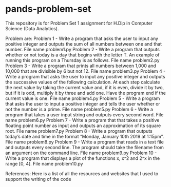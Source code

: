 # pands-problem-set
This repository is for Problem Set 1 assignment for H.Dip in Computer Science (Data Analytics).

Problem are:
Problem 1 - Write a program that asks the user to input any positive integer and outputs the sum of all numbers between one and that number. File name problem1.py
Problem 2 - Write a program that outputs whether or not today is a day that begins with the letter T. An example of running this program on a Thursday is as follows. File name problem2.py
Problem 3 - Write a program that prints all numbers between 1,000 and 10,000 that are divisible by 6 but not 12. File name problem3.py
Problem 4 - Write a program that asks the user to input any positive integer and outputs the successive values of the following calculation. At each step calculate the next value by taking the current value and, if it is even, divide it by two, but if it is odd, multiply it by three and add one. Have the program end if the current value is one. File name problem4.py
Problem 5 - Write a program that asks the user to input a positive integer and tells the user whether or not the number is a prime. File name problem5.py
Problem 6 - Write a program that takes a user input string and outputs every second word. File name problem6.py
Problem 7 - Write a program that that takes a positive floating point number as input and outputs an approximation of its square root. File name problem7.py
Problem 8 - Write a program that outputs today’s date and time in the format “Monday, January 10th 2019 at 1:15pm”. File name problem8.py
Problem 9 - Write a program that reads in a text file and outputs every second line. The program should take the filename from an argument on the command line. File name problem9.py
Problem 10 - Write a program that displays a plot of the functions x, x^2 and 2^x in the range [0, 4]. File name problem10.py


References:
Here is a list of all the resources and websites that I used to support the writing of the code
